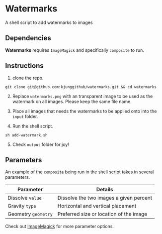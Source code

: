 # Watermarks
A shell script to add watermarks to images

## Dependencies
**Watermarks** requires `ImageMagick` and specifically `composite` to run.

## Instructions
1. clone the repo.

`git clone git@github.com:kjunggithub/watermarks.git && cd watermarks`

2. Replace `watermarks.png` with an transparent image to be used as the watermark on all images. Please keep the same file name.

3. Place all images that needs the watermarks to be applied onto into the `input` folder.

4. Run the shell script.

`sh add-watermark.sh`

5. Check `output` folder for joy!

## Parameters
An example of the `composite` being run in the shell script takes in several parameters.

Parameter | Details
--- | ---
Dissolve `value` | Dissolve the two images a given percent
Gravity `type` | Horizontal and vertical placement
Geometry `geometry` | Preferred size or location of the image

Check out [ImageMagick](http://www.imagemagick.org/script/composite.php) for more parameter options.